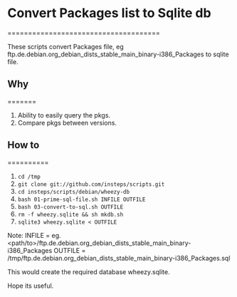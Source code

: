 # Convert Packages list to Sqlite db
=====================================

These scripts convert Packages file, eg ftp.de.debian.org_debian_dists_stable_main_binary-i386_Packages
to sqlite file.

## Why
=======
1. Ability to easily query the pkgs.
2. Compare pkgs between versions.


## How to
==========
1. `cd /tmp`
2. `git clone git://github.com/insteps/scripts.git`
3. `cd insteps/scripts/debian/wheezy-db`
4. `bash 01-prime-sql-file.sh INFILE OUTFILE`
5. `bash 03-convert-to-sql.sh OUTFILE`
6. `rm -f wheezy.sqlite && sh mkdb.sh`
7. `sqlite3 wheezy.sqlite < OUTFILE`

Note:
  INFILE = eg. <path/to>/ftp.de.debian.org_debian_dists_stable_main_binary-i386_Packages
  OUTFILE = /tmp/ftp.de.debian.org_debian_dists_stable_main_binary-i386_Packages.sql

This would create the required database wheezy.sqlite.


Hope its useful.
